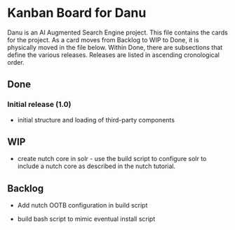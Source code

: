 # Kanban Board for Danu
Danu is an AI Augmented Search Engine project.
This file contains the cards for the project. As a card moves
from Backlog to WIP to Done, it is physically moved in the file below.
Within Done, there are subsections that define the various releases.
Releases are listed in ascending cronological order.

## Done

### Initial release (1.0)

* initial structure and loading of third-party components


## WIP

* create nutch core in solr -
  use the build script to configure solr to include a nutch core
  as described in the nutch tutorial.


## Backlog

* Add nutch OOTB configuration in build script

* build bash script to mimic eventual install script

